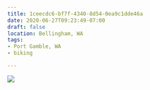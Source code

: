 ```yaml
---
title: 1ceecdc6-bf7f-4340-8d54-0ea9c1dde46a
date: 2020-06-27T09:23:49-07:00
draft: false
location: Bellingham, WA
tags:
- Port Gamble, WA
- biking

---
```

![](https://d17enza3bfujl8.cloudfront.net/1ceecdc6-bf7f-4340-8d54-0ea9c1dde46a.jpg)
